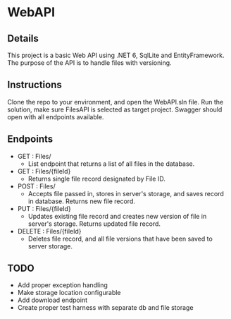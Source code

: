# WebAPI

## Details
This project is a basic Web API using .NET 6, SqlLite and EntityFramework. The purpose of the API is to handle files with versioning.

## Instructions
Clone the repo to your environment, and open the WebAPI.sln file.
Run the solution, make sure FilesAPI is selected as target project.
Swagger should open with all endpoints available.

## Endpoints
- GET : Files/
  * List endpoint that returns a list of all files in the database.
- GET : Files/{fileId}
  * Returns single file record designated by File ID.
- POST : Files/
  * Accepts file passed in, stores in server's storage, and saves record in database. Returns new file record.
- PUT : Files/{fileId}
  * Updates existing file record and creates new version of file in server's storage. Returns updated file record.
- DELETE : Files/{fileId}
  * Deletes file record, and all file versions that have been saved to server storage.

## TODO
- Add proper exception handling
- Make storage location configurable
- Add download endpoint
- Create proper test harness with separate db and file storage
